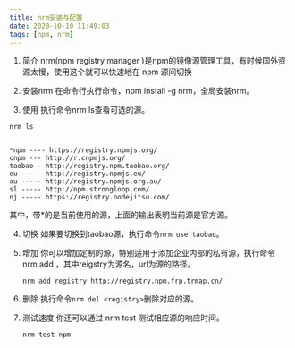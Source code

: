 ```yaml
---
title: nrm安装与配置
date: 2020-10-10 11:49:03
tags: [npm, nrm]
---
```

1. 简介
nrm(npm registry manager )是npm的镜像源管理工具，有时候国外资源太慢，使用这个就可以快速地在 npm 源间切换

2. 安装nrm
在命令行执行命令，npm install -g nrm，全局安装nrm。

3. 使用
执行命令nrm ls查看可选的源。
```
nrm ls                                                                                                                                   

*npm ---- https://registry.npmjs.org/
cnpm --- http://r.cnpmjs.org/
taobao - http://registry.npm.taobao.org/
eu ----- http://registry.npmjs.eu/
au ----- http://registry.npmjs.org.au/
sl ----- http://npm.strongloop.com/
nj ----- https://registry.nodejitsu.com/
```
其中，带*的是当前使用的源，上面的输出表明当前源是官方源。

4. 切换
如果要切换到taobao源，执行命令`nrm use taobao`。

5. 增加
你可以增加定制的源，特别适用于添加企业内部的私有源，执行命令 nrm add <registry> <url>，其中reigstry为源名，url为源的路径。

    `nrm add registry http://registry.npm.frp.trmap.cn/`

6. 删除
执行命令`nrm del <registry>`删除对应的源。

7. 测试速度
你还可以通过 nrm test 测试相应源的响应时间。

    `nrm test npm`